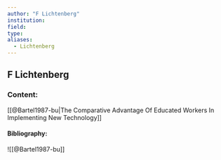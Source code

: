 ```yaml
---
author: "F Lichtenberg"
institution:
field:
type:
aliases:
  - Lichtenberg
---
```


## F Lichtenberg

### Content:
[[@Bartel1987-bu|The Comparative Advantage Of Educated Workers In Implementing New Technology]]

#### Bibliography:

![[@Bartel1987-bu]]